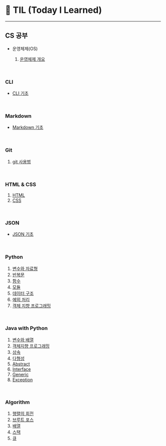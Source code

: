 # 🌱 TIL (Today I Learned)

***

   

## CS 공부

* 운영체제(OS)

  	1) [운영체제 개요](/CS/CS_os_1.md)

​       

### CLI

  * [CLI 기초](/startcamp/CLI.md)

​      

### Markdown
  * [Markdown 기초](/startcamp/markdown.md)

​      

### Git
  1. [git 사용법](/startcamp/Git.md)

​       

### HTML & CSS

1. [HTML](/HTML/html_basic.md)
2. [CSS](/CSS/css_basic.md)

​    

### JSON
  * [JSON 기초](/python/json_basic.md)

​      

### Python
  1. [변수와 자료형](/python/python_Basic1.md)
  2. [반복문](/python/python_Basic2.md)
  3. [함수](/python/python_Function.md)
  4. [모듈](/python/python_module.md)
  5. [데이터 구조](/python/python_dataStructure.md)
  6. [예외 처리](/python/python_debug.md)
  6. [객체 지향 프로그래밍](/python/python_object.md)

​       

### Java with Python

1. [변수와 배열](/java/java_datatype.md)
2. [객체지향 프로그래밍](/java/java_object.md)
2. [상속](/java/java_inheritance.md)
2. [다형성](/java/java_polymorphism.md)
2. [Abstract](/java/java_abstract.md)
2. [Interface](/java/java_interface.md)
2. [Generic](/java/java_generic.md)
2. [Exception](/java/java_exception.md)

​      

### Algorithm

  1. [행렬의 회전](/python/algo_python_matrix.py)
  1. [브루트 포스](/Algorithm/algo_brute.md)
  1. [배열](/Algorithm/algo_array.md)
  1. [스택](/Algorithm/algo_stack.md)
  1. [큐](/Algorithm/algo_queue.md)



